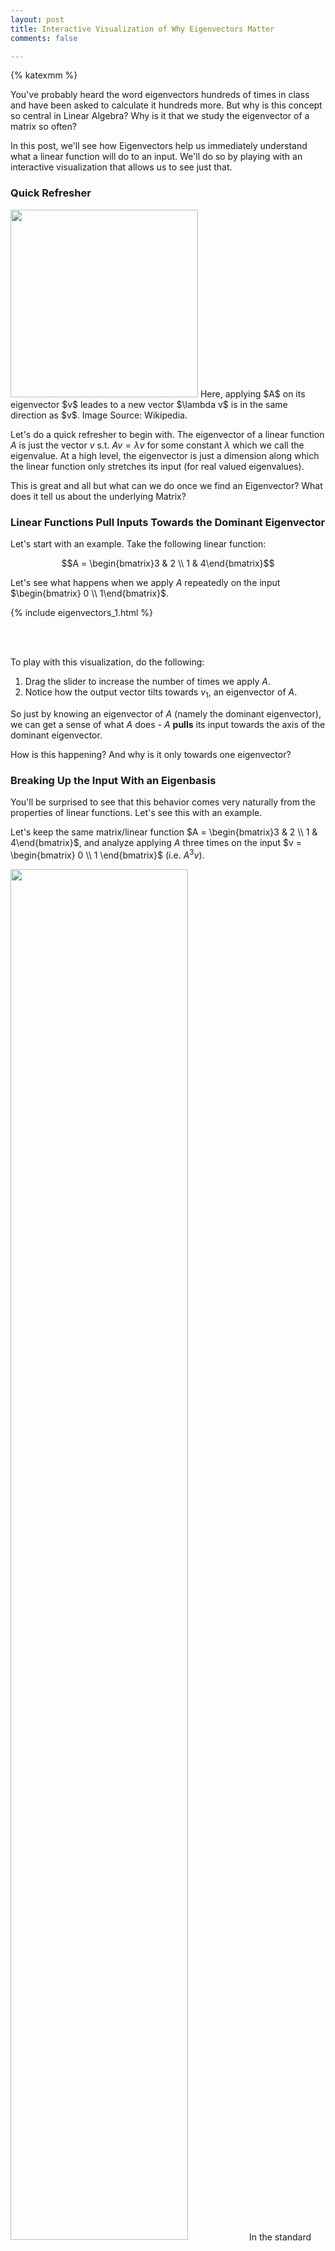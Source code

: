 ```yaml
---
layout: post
title: Interactive Visualization of Why Eigenvectors Matter
comments: false

---
```


{% katexmm %}

You've probably heard the word eigenvectors hundreds of times in class and have been asked to calculate it hundreds more. But why is this concept so central in Linear Algebra? Why is it that we study the eigenvector of a matrix so often?

In this post, we'll see how Eigenvectors help us immediately understand what a linear function will do to an input. We'll do so by playing with an interactive visualization that allows us to see just that.

### Quick Refresher

<p class='image-block'>
    <img src='/public/images/eigenvector_pull/eigenvector_scaling.png' width='300'/>
    Here, applying $A$ on its eigenvector $v$ leades to a new vector $\lambda v$ is in the same direction as $v$. Image Source: Wikipedia.
</p>

Let's do a quick refresher to begin with. The eigenvector of a linear function $A$ is just the vector $v$ s.t. $Av = \lambda v$ for some constant $\lambda$ which we call the eigenvalue. At a high level, the eigenvector is just a dimension along which the linear function only stretches its input (for real valued eigenvalues).

This is great and all but what can we do once we find an Eigenvector? What does it tell us about the underlying Matrix?

### Linear Functions Pull Inputs Towards the Dominant Eigenvector

Let's start with an example. Take the following linear function:

$$A = \begin{bmatrix}3 & 2 \\ 1 & 4\end{bmatrix}$$

Let's see what happens when we apply $A$ repeatedly on the input $\begin{bmatrix} 0 \\ 1\end{bmatrix}$.

{% include eigenvectors_1.html %}

<br/>
<br/>

To play with this visualization, do the following:

1. Drag the slider to increase the number of times we apply $A$.
2. Notice how the output vector tilts towards $v_1$, an eigenvector of $A$.


So just by knowing an eigenvector of $A$ (namely the dominant eigenvector), we can get a sense of what $A$ does -  $A$ **pulls** its input towards the axis of the dominant eigenvector.

How is this happening? And why is it only towards one eigenvector?

### Breaking Up the Input With an Eigenbasis

You'll be surprised to see that this behavior comes very naturally from the properties of linear functions.  Let's see this with an example.

Let's keep the same matrix/linear function $A = \begin{bmatrix}3 & 2 \\ 1 & 4\end{bmatrix}$, and analyze applying $A$ three times on the input $v = \begin{bmatrix} 0 \\ 1 \end{bmatrix}$ (i.e. $A^3v$).

<p class='image-block'>
    <img src='/public/images/eigenvector_pull/standard_flow.png' style="width: 75%;"/>
    In the standard way, we'd just use standard matrix multiplication to find $A^3v.$
</p>

The standard way to do this is to simply follow the rules of multiplication and carry out $A(A(A(v))).$ But instead, let's do this a different way using eigenvectors.

<p class='image-block'>
    <img src='/public/images/eigenvector_pull/split_flow.png' />
    In the following discussion we will split $v$ into a linear combination of $A$'s eigenvectors. We then apply $A^3$ to each of these pieces and combine the result.
</p>

We know that that any vector $v$ can be written as the sum of the eigenvectors of $A$. After all, eigenvectors are linearly independent and form a basis for the space (if the matrix $A$ is diagonalizable, which it is). If $v_1$ and $v_2$ are the eigenvectors of $A,$ we can break up $v$ as:

$v = c_1 \cdot v_1 + c_2 \cdot v_2$ for some constants $c_1$ and $c_2.$

<p class='image-block'>
    <img src="/public/images/eigenvector_pull/split.png"  style="width: 45%"/>
    We first split $v$ into its eigenvector subcomponents.
</p>

When we have this representation, we can then rethink $A^3v$ as:

$$A^3v = A^3(c_1 \cdot v_1 + c_2 \cdot v_2)$$

or more simply:

$$A^3v = c_1 \cdot A^3v_1 + c_2\cdot A^3v_2$$


<p class='image-block'>
    <img src="/public/images/eigenvector_pull/process.png" style="width: 45%"/>
    We then carry out $A^3v_1$ and $A^33v_2.$
</p>

We then carry out the computation of $A^3v_1$ and $A^3v_2$. Thanks to $v_1$ and $v_2$ being eigenvectors, we have:

$$A^3v_1 = \lambda_1^3v_1$$
$$A^3v_2 = \lambda_2^3v_2$$


<p class='image-block'>
    <img src="/public/images/eigenvector_pull/combine.png" style="width: 45%"/>
    We finally combine the results to get $A^3v.$
</p>

We then finally combine the results to get $A^3v.$ We find:

$$A^3v = c_1 \lambda_1^3v_1 + c_2 \lambda_2^3v_2$$

### Dominant Eignevalues and Eigenvectors

Now, what happens when $|\lambda_1|$ is larger than $|\lambda_2|$ (i.e. there exists a dominant eigenvalue)? In this example, $\lambda_1 = 5$ and $\lambda_2 = 2.$ Let's now display what it would look like to carry out $A^3v$ when we have this difference in eigenvalues.


The interaction below shows this setup:

<br/>
<br/>

{% include eigenvectors.html %}

<br/>
<br/>

1. Drag the slider to increase or decrease the number of times we apply $A$ on $v.$
2. Notice how "Output Eigenvector 1" and "Output Eigenvector 2" change at different rates.
3. Notice how "Final Output Vector" tilts towards "Output Eigenvector 1" as you drag the slider to the right.

We thus see that when there's one eigenvalue larger than the other ($|\lambda_1| > |\lambda_2|$), the linear function pushes its inputs towards the eigenvector associated with that large eigenvalue ("Output EigenVector One"). The more times we apply $A$, the larger this effect.

Note this "push" effect will only happen towards this eigenvector with the largest eignevalue - not any of the other eigenvectors.


### Why this happens

This tilt towards "Output Vector One" happens due to exponential growth. $\lambda_1^x$ grows much faster than $\lambda_2^x$. As such the more times we apply $A$ ($x$ in our exponentials), the bigger the difference between $\lambda_1^x$ and $\lambda_2^x.$ Hence the $v_1$ term has much more weight in the final sum. This increasing difference is shown in the plot below.

<p class='image-block'>
    <img src='/public/images/eigenvector_pull/exponentials.png' />
    Due to the power of exponentials, the dominant eigenvector will play a bigger and bigger role the more times we apply A. Notice how the distance between the two expontial functions increases with x.
</p>

## Conclusion

So, just using the properties of linear functions, we are able to see why eigenvectors are so important. They show us where a linear function will "push" its inputs.

If you've enjoyed this post on eigenvectors, check out the following additional posts on the topic I've written:

1. [You could have come up with eigenvectors. Here's how.](https://www.dhruvonmath.com/2019/02/25/eigenvectors/)
2. [How Eigenvectors Power PageRank - the algorithm behind Google Search.](https://www.dhruvonmath.com/2019/03/20/pagerank/)

Thanks for reading!

### Caveat

1. Everything I've discussed is for real eigenvalues.
2. This only applies for matrices that are diagonalizable.


#### Credits
Thanks to Luis Serrano, Rouzbeh Shirvani, and Pranav Ramkrishnan for feedback.

{% endkatexmm %}
